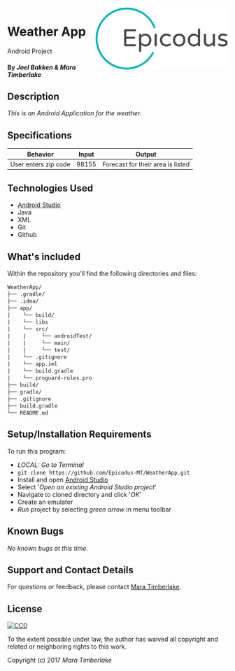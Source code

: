 <img src="epicodus.png" align="right">

# Weather App
Android Project

#### By _**Joel Bakken & Mara Timberlake**_

## Description
_This is an Android Application for the weather._

## Specifications
|Behavior|Input|Output|
|---|---|---|
|User enters zip code|98155|Forecast for their area is listed|

## Technologies Used

* [Android Studio](https://developer.android.com/studio/index.html)
* Java
* XML
* Git
* Github

## What's included
Within the repository you'll find the following directories and files:

```
WeatherApp/
├── .gradle/
├── .idea/
├── app/
|    └── build/
|    └── libs
|    └── src/
|    |     └── androidTest/
|    |     └── main/
|    |     └── test/
|    └── .gitignore
|    └── app.iml
|    └── build.gradle
|    └── proguard-rules.pro
├── build/
├── gradle/
├── .gitignore
├── build.gradle
└── README.md
```

## Setup/Installation Requirements
To run this program:
  * _LOCAL: Go to Terminal_
  * `git clone https://github.com/Epicodus-MT/WeatherApp.git`
  * Install and open [Android Studio](https://developer.android.com/studio/index.html)
  * Select '_Open an existing Android Studio project_'
  * Navigate to cloned directory and click '_OK_'
  * Create an emulator
  * _Run_ project by selecting _green arrow_ in menu toolbar

## Known Bugs
_No known bugs at this time._

## Support and Contact Details
For questions or feedback, please contact [Mara Timberlake](<contact-info.md>).

## License
[![CC0](https://licensebuttons.net/p/zero/1.0/88x31.png)](https://opensource.org/licenses/MIT)

To the extent possible under law, the author has waived all copyright and related or neighboring rights to this work.

Copyright (c) 2017 *_Mara Timberlake_*
